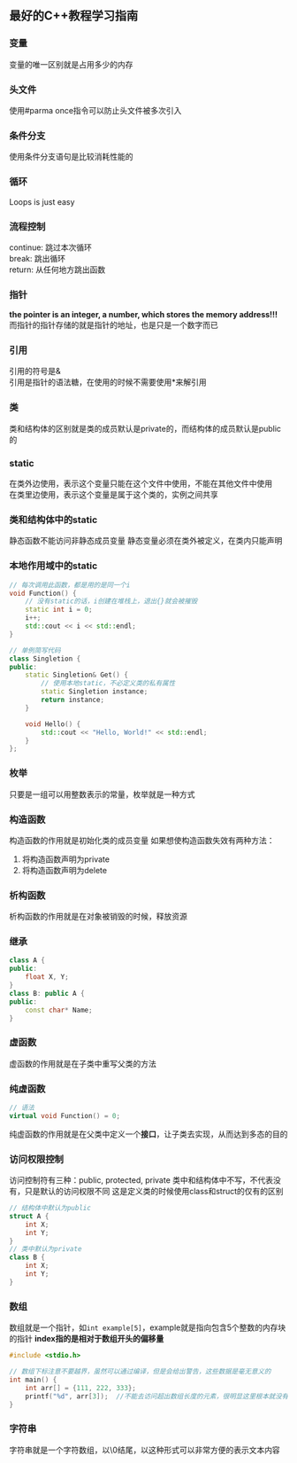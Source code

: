 ## 最好的C++教程学习指南

### 变量
变量的唯一区别就是占用多少的内存

### 头文件
使用#parma once指令可以防止头文件被多次引入

### 条件分支
使用条件分支语句是比较消耗性能的

### 循环
Loops is just easy

### 流程控制
continue: 跳过本次循环<br>
break: 跳出循环<br>
return: 从任何地方跳出函数<br>

### 指针
**the pointer is an integer, a number, which stores the memory address!!!**<br>
而指针的指针存储的就是指针的地址，也是只是一个数字而已

### 引用
引用的符号是&<br>
引用是指针的语法糖，在使用的时候不需要使用*来解引用

### 类
类和结构体的区别就是类的成员默认是private的，而结构体的成员默认是public的

### static
在类外边使用，表示这个变量只能在这个文件中使用，不能在其他文件中使用<br>
在类里边使用，表示这个变量是属于这个类的，实例之间共享

### 类和结构体中的static
静态函数不能访问非静态成员变量
静态变量必须在类外被定义，在类内只能声明

### 本地作用域中的static

```c++
// 每次调用此函数，都是用的是同一个i
void Function() {
    // 没有static的话，i创建在堆栈上，退出{}就会被摧毁
    static int i = 0;
    i++;
    std::cout << i << std::endl;
}
```

```c++
// 单例简写代码
class Singletion {
public:
    static Singletion& Get() {
        // 使用本地static，不必定义类的私有属性
        static Singletion instance;
        return instance;
    }

    void Hello() {
        std::cout << "Hello, World!" << std::endl;
    }
};
```

### 枚举
只要是一组可以用整数表示的常量，枚举就是一种方式

### 构造函数
构造函数的作用就是初始化类的成员变量
如果想使构造函数失效有两种方法：
1. 将构造函数声明为private
2. 将构造函数声明为delete

### 析构函数
析构函数的作用就是在对象被销毁的时候，释放资源

### 继承

```cpp
class A {
public:
    float X, Y;
}
class B: public A {
public:
    const char* Name;
}
```

### 虚函数
虚函数的作用就是在子类中重写父类的方法

### 纯虚函数

```cpp
// 语法
virtual void Function() = 0;
```

纯虚函数的作用就是在父类中定义一个**接口**，让子类去实现，从而达到多态的目的

### 访问权限控制
访问控制符有三种：public, protected, private
类中和结构体中不写，不代表没有，只是默认的访问权限不同
这是定义类的时候使用class和struct的仅有的区别
```cpp
// 结构体中默认为public
struct A {
    int X;
    int Y;
}
// 类中默认为private
class B {
    int X;
    int Y;
}
```

### 数组
数组就是一个指针，如`int example[5]`，example就是指向包含5个整数的内存块的指针
**index指的是相对于数组开头的偏移量**
```c++
#include <stdio.h>

// 数组下标注意不要越界，虽然可以通过编译，但是会给出警告，这些数据是毫无意义的
int main() {
    int arr[] = {111, 222, 333};
    printf("%d", arr[3]);  //不能去访问超出数组长度的元素，很明显这里根本就没有第四个元素
}
```

### 字符串
字符串就是一个字符数组，以\0结尾，以这种形式可以非常方便的表示文本内容

